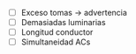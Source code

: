 - [ ] Exceso tomas → advertencia
- [ ] Demasiadas luminarias
- [ ] Longitud conductor
- [ ] Simultaneidad ACs
